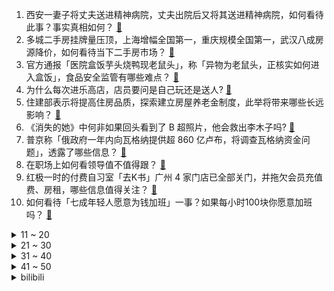 1. 西安一妻子将丈夫送进精神病院，丈夫出院后又将其送进精神病院，如何看待此事？事实真相如何？ [:link:](https://www.zhihu.com/question/608899147)
2. 多城二手房挂牌量压顶，上海增幅全国第一，重庆规模全国第一，武汉八成房源降价，如何看待当下二手房市场？ [:link:](https://www.zhihu.com/question/608945751)
3. 官方通报「医院盒饭芋头烧鸭现老鼠头」，称「异物为老鼠头，正核实如何进入盒饭」，食品安全监管有哪些难点？ [:link:](https://www.zhihu.com/question/609038262)
4. 为什么每次进乐高店，店员要问是自己玩还是送人? [:link:](https://www.zhihu.com/question/579923538)
5. 住建部表示将提高住房品质，探索建立房屋养老金制度，此举将带来哪些长远影响？ [:link:](https://www.zhihu.com/question/608976349)
6. 《消失的她》中何非如果回头看到了 B 超照片，他会救出李木子吗? [:link:](https://www.zhihu.com/question/608865471)
7. 普京称「俄政府一年内向瓦格纳提供超 860 亿卢布，将调查瓦格纳资金问题」，透露了哪些信息？ [:link:](https://www.zhihu.com/question/609049162)
8. 在职场上如何看领导值不值得跟？ [:link:](https://www.zhihu.com/question/607278481)
9. 红极一时的付费自习室「去K书」广州 4 家门店已全部关门，并拖欠会员充值费、房租，哪些信息值得关注？ [:link:](https://www.zhihu.com/question/609067575)
10. 如何看待「七成年轻人愿意为钱加班」一事？如果每小时100块你愿意加班吗？ [:link:](https://www.zhihu.com/question/608935474)
<details>
<summary>11 ~ 20</summary>

11. 多地遭遇极端高温天气，强降水频发，如何看待此事？厄尔尼诺将给我国带来哪些影响？ [:link:](https://www.zhihu.com/question/608915028)
12. 中国正式接受 WTO《渔业补贴协定》议定书，将带来哪些影响？ [:link:](https://www.zhihu.com/question/609036777)
13. 你长大以后明白了什么道理？ [:link:](https://www.zhihu.com/question/598387304)
14. 如何评价《王者荣耀》S32开篇新英雄亚连？ [:link:](https://www.zhihu.com/question/608317885)
15. 京津冀等局地或达 40℃，高温让空调卖爆了，经销商称工人紧缺，下单要等几天才能安装，哪些信息值得关注？ [:link:](https://www.zhihu.com/question/608921052)
16. 胡锡进炒股第一天赚了 104.78 元，并表示以后会陆续加仓，买更多个股和基金，哪些信息值得关注？ [:link:](https://www.zhihu.com/question/609069494)
17. 高考结束，准大学生买笔记本有什么推荐？ [:link:](https://www.zhihu.com/question/606475572)
18. 为什么国内各大游戏厂商的开放世界游戏陆续难产？ [:link:](https://www.zhihu.com/question/603518950)
19. 有哪些儿童运动好物能够帮助孩子锻炼身体，增强体质？ [:link:](https://www.zhihu.com/question/608719699)
20. 贵州一 6 岁男童感染食脑虫，曾到海边游泳，什么是食脑虫？感染后治疗情况如何？ [:link:](https://www.zhihu.com/question/608893347)
</details>
<details>
<summary>21 ~ 30</summary>

21. 在中文里一些方言会导致分不清“haizi”到底是“鞋子”还是“小孩儿”，在英文里有没有类似的现象？ [:link:](https://www.zhihu.com/question/606353128)
22. 建国时期影视剧，骑自行车都先滑行一段，迈步上车的。现在大家骑车为什么不用这种方式了？ [:link:](https://www.zhihu.com/question/605318585)
23. 网传新版《新华字典》删「倭寇」一词，媒体调查称假消息，具体情况如何？ [:link:](https://www.zhihu.com/question/609002775)
24. 马克龙接受美媒采访时称「法国愿意让中国融入全球秩序、更独立自主的欧洲很重要」，如何解读其表态？ [:link:](https://www.zhihu.com/question/608830423)
25. 2023 年 LPL 夏季赛 EDG 还能进季后赛吗？ [:link:](https://www.zhihu.com/question/608157289)
26. 日本「AI 红娘」促成相亲成功率高，如何看待此事？未来 AI 相亲匹配系统会普及吗？ [:link:](https://www.zhihu.com/question/608916386)
27. 美国务院称「希望引渡瓦格纳领导人普里戈任」，美方是出于哪些考虑？后续将如何发展？ [:link:](https://www.zhihu.com/question/608936142)
28. 为什么马拉松有半马，四分之一马，但是没有二倍马，四倍马？ [:link:](https://www.zhihu.com/question/607606021)
29. 知名地产巨头建业地产确认违约，公告称「将暂停向所有境外债权人进行支付」，哪些信息值得关注？ [:link:](https://www.zhihu.com/question/608825407)
30. 有没有弗兰肯斯坦那样嫁接出来的动物？ [:link:](https://www.zhihu.com/question/608444713)
</details>
<details>
<summary>31 ~ 40</summary>

31. 男孩遭家人棍打后跳下五楼，官方回应「系家庭矛盾导致，孩子双腿骨折」，家长是否会面临处罚？ [:link:](https://www.zhihu.com/question/608827621)
32. 高考数学改卷写一个「解」字都有一分是真的吗？ [:link:](https://www.zhihu.com/question/605608237)
33. 30  个同学聚餐让每人出  1000  元，毕业后你会去同学聚会吗？ [:link:](https://www.zhihu.com/question/607992752)
34. 辞职以后，你发现哪些钱不敢随便花了？ [:link:](https://www.zhihu.com/question/608754720)
35. 特斯拉为什么要坚持纯视觉路线？ [:link:](https://www.zhihu.com/question/600766914)
36. 把跑步这件事跑明白了，是一种什么状态？ [:link:](https://www.zhihu.com/question/604212805)
37. 「猫咪电视」是什么？猫咪真的爱看「猫咪电视」吗？ [:link:](https://www.zhihu.com/question/606176735)
38. 2023 LPL 夏季赛WBG 1:2 FPX，如何评价这场比赛？ [:link:](https://www.zhihu.com/question/608963955)
39. 如果穿越到十年后，汽车上的「第三空间」是怎么样的？ [:link:](https://www.zhihu.com/question/608691850)
40. 工作以后，你多了哪些不必要的开销？ [:link:](https://www.zhihu.com/question/608756261)
</details>
<details>
<summary>41 ~ 50</summary>

41. 消息称各方打算在 7 月进行乌克兰和谈，外交部回应「中方立场一贯是劝和促谈」，如何看待此事？ [:link:](https://www.zhihu.com/question/608955400)
42. 如果把每一个原子准确按人体构造排列，形成的“人”是否具有生物活性？ [:link:](https://www.zhihu.com/question/607733204)
43. 中国近 20 城放松住房限购，限制性购房政策有望进一步松动，将带来哪些变化？ [:link:](https://www.zhihu.com/question/609117362)
44. 如何评价《乘风 2023》四公龚琳娜、谢娜、美依礼芽的舞台《她她她》？ [:link:](https://www.zhihu.com/question/608238820)
45. 6 月 27 日在岸、离岸人民币汇率反弹，收复 7.22 关口，专家预计下半年重新走强，如何解读？ [:link:](https://www.zhihu.com/question/608923234)
46. M2HB机枪为什么能服役这么久？ [:link:](https://www.zhihu.com/question/283225007)
47. 为什么一些日本漫画/动画的作者在时隔很多年后不喜欢按照观众喜欢的主线来创作动画电影？ [:link:](https://www.zhihu.com/question/607561864)
48. 《诡秘之主》梅丽莎在后期成为序列 9 通识者，那她在第二部《宿命之环》中大概是什么实力? [:link:](https://www.zhihu.com/question/605467623)
49. 想知道那些在高考考场或中考考场里，倒头呼呼大睡的人什么心态？ [:link:](https://www.zhihu.com/question/608826134)
50. 什么是 Clean Beauty（纯净美妆）？未来是否会成为主流的护肤趋势？ [:link:](https://www.zhihu.com/question/605704304)
</details><details>
<summary>bilibili</summary>

</details>